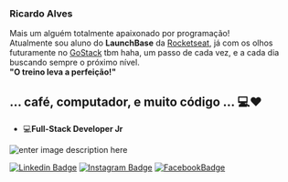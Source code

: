 ### Ricardo Alves

Mais um alguém totalmente apaixonado por programação! <br/>
Atualmente sou aluno do **LaunchBase** da  [Rocketseat](https://rocketseat.com.br/), já com os olhos futuramente no [GoStack](https://pages.rocketseat.com.br/gostack) tbm haha, um passo de cada vez, e a cada dia buscando sempre o próximo nível.  <br/>
**"O treino leva a perfeição!"**

## ... café, computador, e muito código ...  💻❤️
-   💻**Full-Stack Developer Jr**

![enter image description here](https://theninehertz.com/wp-content/uploads/2020/06/full-stack-development.gif) 

[![Linkedin Badge](https://img.shields.io/badge/-LinkedIn-blue?style=flat-square&logo=Linkedin&logoColor=white&link=https://www.linkedin.com/in/ricardo-alves-6a713b1b8/)](https://www.linkedin.com/in/ricardo-alves-6a713b1b8/) [![Instagram Badge](https://img.shields.io/badge/-Instagram-blue?style=flat-square&logo=Instagram&logoColor=white&link=https://www.instagram.com/ricardogtcorrea/)](https://www.instagram.com/ricardogtcorrea/) [![FacebookBadge](https://img.shields.io/badge/-Facebook-blue?style=flat-square&logo=Instagram&logoColor=white&link=https://www.instagram.com/ricardogtcorrea/)](https://www.facebook.com/ricardoips) 



